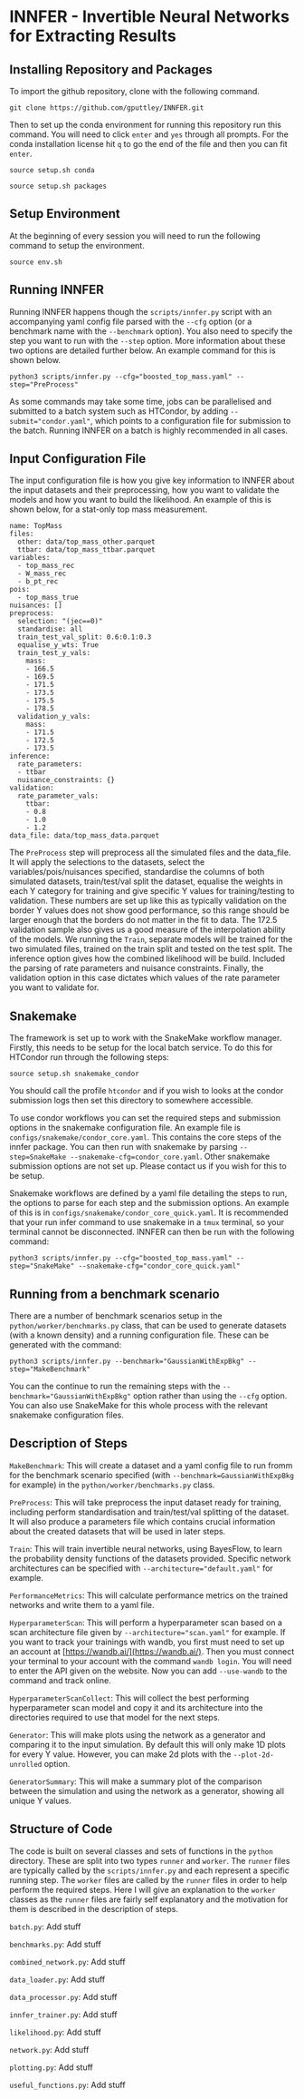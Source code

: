 # INNFER - Invertible Neural Networks for Extracting Results

## Installing Repository and Packages

To import the github repository, clone with the following command.
```
git clone https://github.com/gputtley/INNFER.git
```

Then to set up the conda environment for running this repository run this command. You will need to click `enter` and `yes` through all prompts. For the conda installation license hit `q` to go the end of the file and then you can fit `enter`. 
```
source setup.sh conda
```
```
source setup.sh packages
```

## Setup Environment

At the beginning of every session you will need to run the following command to setup the environment.
```
source env.sh
```

## Running INNFER

Running INNFER happens though the `scripts/innfer.py` script with an accompanying yaml config file parsed with the `--cfg` option (or a benchmark name with the `--benchmark` option). You also need to specify the step you want to run with the `--step` option. More information about these two options are detailed further below. An example command for this is shown below.
```
python3 scripts/innfer.py --cfg="boosted_top_mass.yaml" --step="PreProcess"
```

As some commands may take some time, jobs can be parallelised and submitted to a batch system such as HTCondor, by adding `--submit="condor.yaml"`, which points to a configuration file for submission to the batch. Running INNFER on a batch is highly recommended in all cases.

## Input Configuration File

The input configuration file is how you give key information to INNFER about the input datasets and their preprocessing, how you want to validate the models and how you want to build the likelihood. An example of this is shown below, for a stat-only top mass measurement.

```
name: TopMass
files:
  other: data/top_mass_other.parquet  
  ttbar: data/top_mass_ttbar.parquet
variables:
  - top_mass_rec
  - W_mass_rec
  - b_pt_rec
pois:
  - top_mass_true
nuisances: []
preprocess:
  selection: "(jec==0)"
  standardise: all
  train_test_val_split: 0.6:0.1:0.3
  equalise_y_wts: True
  train_test_y_vals:
    mass:
    - 166.5
    - 169.5
    - 171.5
    - 173.5
    - 175.5
    - 178.5
  validation_y_vals:
    mass:
    - 171.5
    - 172.5
    - 173.5    
inference:
  rate_parameters:
  - ttbar
  nuisance_constraints: {}
validation: 
  rate_parameter_vals:
    ttbar:
    - 0.8
    - 1.0
    - 1.2
data_file: data/top_mass_data.parquet
```

The `PreProcess` step will preprocess all the simulated files and the data_file. It will apply the selections to the datasets, select the variables/pois/nuisances specified, standardise the columns of both simulated datasets, train/test/val split the dataset, equalise the weights in each Y category for training and give specific Y values for training/testing to validation. These numbers are set up like this as typically validation on the border Y values does not show good performance, so this range should be larger enough that the borders do not matter in the fit to data. The 172.5 validation sample also gives us a good measure of the interpolation ability of the models. We running the `Train`, separate models will be trained for the two simulated files, trained on the train split and tested on the test split. The inference option gives how the combined likelihood will be build. Included the parsing of rate parameters and nuisance constraints. Finally, the validation option in this case dictates which values of the rate parameter you want to validate for.

## Snakemake

The framework is set up to work with the SnakeMake workflow manager. Firstly, this needs to be setup for the local batch service. To do this for HTCondor run through the following steps:

```
source setup.sh snakemake_condor
```

You should call the profile `htcondor` and if you wish to looks at the condor submission logs then set this directory to somewhere accessible.

To use condor workflows you can set the required steps and submission options in the snakemake configuration file. An example file is `configs/snakemake/condor_core.yaml`. This contains the core steps of the innfer package. You can then run with snakemake by parsing `--step=SnakeMake --snakemake-cfg=condor_core.yaml`. Other snakemake submission options are not set up. Please contact us if you wish for this to be setup.

Snakemake workflows are defined by a yaml file detailing the steps to run, the options to parse for each step and the submission options. An example of this is in `configs/snakemake/condor_core_quick.yaml`. It is recommended that your run infer command to use snakemake in a `tmux` terminal, so your terminal cannot be disconnected. INNFER can then be run with the following command:

```
python3 scripts/innfer.py --cfg="boosted_top_mass.yaml" --step="SnakeMake" --snakemake-cfg="condor_core_quick.yaml"
```

## Running from a benchmark scenario

There are a number of benchmark scenarios setup in the `python/worker/benchmarks.py` class, that can be used to generate datasets (with a known density) and a running configuration file. These can be generated with the command:

```
python3 scripts/innfer.py --benchmark="GaussianWithExpBkg" --step="MakeBenchmark"
```

You can the continue to run the remaining steps with the `--benchmark="GaussianWithExpBkg"` option rather than using the `--cfg` option. You can also use SnakeMake for this whole process with the relevant snakemake configuration files.

## Description of Steps

`MakeBenchmark`: This will create a dataset and a yaml config file to run fromm for the benchmark scenario specified (with `--benchmark=GaussianWithExpBkg` for example) in the `python/worker/benchmarks.py` class.

`PreProcess`: This will take preprocess the input dataset ready for training, including perform standardisation and train/test/val splitting of the dataset. It will also produce a parameters file which contains crucial information about the created datasets that will be used in later steps.

`Train`: This will train invertible neural networks, using BayesFlow, to learn the probability density functions of the datasets provided. Specific network architectures can be specified with `--architecture="default.yaml"` for example.

`PerformanceMetrics`: This will calculate performance metrics on the trained networks and write them to a yaml file.

`HyperparameterScan`: This will perform a hyperparameter scan based on a scan architecture file given by `--architecture="scan.yaml"` for example. If you want to track your trainings with wandb, you first must need to set up an account at [https://wandb.ai/](https://wandb.ai/). Then you must connect your terminal to your account with the command `wandb login`. You will need to enter the API given on the website. Now you can add `--use-wandb` to the command and track online.

`HyperparameterScanCollect`: This will collect the best performing hyperparameter scan model and copy it and its architecture into the directories required to use that model for the next steps.

`Generator`: This will make plots using the network as a generator and comparing it to the input simulation. By default this will only make 1D plots for every Y value. However, you can make 2d plots with the `--plot-2d-unrolled` option.

`GeneratorSummary`: This will make a summary plot of the comparison between the simulation and using the network as a generator, showing all unique Y values.

## Structure of Code

The code is built on several classes and sets of functions in the `python` directory. These are split into two types `runner` and `worker`. The `runner` files are typically called by the `scripts/innfer.py` and each represent a specific running step. The `worker` files are called by the `runner` files in order to help perform the required steps. Here I will give an explanation to the `worker` classes as the `runner` files are fairly self explanatory and the motivation for them is described in the description of steps.

`batch.py`: Add stuff

`benchmarks.py`: Add stuff

`combined_network.py`: Add stuff

`data_loader.py`: Add stuff

`data_processor.py`: Add stuff

`innfer_trainer.py`: Add stuff

`likelihood.py`: Add stuff

`network.py`: Add stuff

`plotting.py`: Add stuff

`useful_functions.py`: Add stuff

